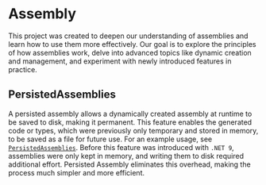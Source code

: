 # Assembly

This project was created to deepen our understanding of assemblies and learn how
to use them more effectively. Our goal is to explore the principles of how
assemblies work, delve into advanced topics like dynamic creation and
management, and experiment with newly introduced features in practice.

## PersistedAssemblies

A persisted assembly allows a dynamically created assembly at runtime to be
saved to disk, making it permanent. This feature enables the generated code or
types, which were previously only temporary and stored in memory, to be saved as
a file for future use. For an example usage, see
[`PersistedAssemblies`](./Assembly/PersistedAssemblies.cs). Before this feature
was introduced with `.NET 9`, assemblies were only kept in memory, and writing
them to disk required additional effort. Persisted Assembly eliminates this
overhead, making the process much simpler and more efficient.
